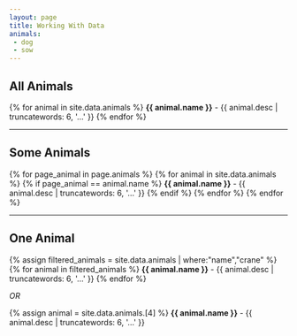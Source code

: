 ```yaml
---
layout: page
title: Working With Data
animals:
 - dog
 - sow
---
```


## All Animals

{% for animal in site.data.animals %}
**{{ animal.name }}** - {{ animal.desc | truncatewords: 6, '&hellip;' }}
{% endfor %}

---

## Some Animals
{% for page_animal in page.animals %}
  {% for animal in site.data.animals %}
    {% if page_animal == animal.name %}
**{{ animal.name }}** - {{ animal.desc | truncatewords: 6, '&hellip;' }}
    {% endif %}
  {% endfor %}
{% endfor %}

---

## One Animal

{% assign filtered_animals = site.data.animals | where:"name","crane" %}
{% for animal in filtered_animals %}
**{{ animal.name }}** - {{ animal.desc | truncatewords: 6, '&hellip;' }}
{% endfor %}

*OR*

{% assign animal = site.data.animals.[4] %}
**{{ animal.name }}** - {{ animal.desc | truncatewords: 6, '&hellip;' }}
